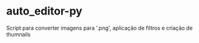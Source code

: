 # auto_editor-py
Script para converter imagens para '.png', aplicação de filtros e criação de thumnails
